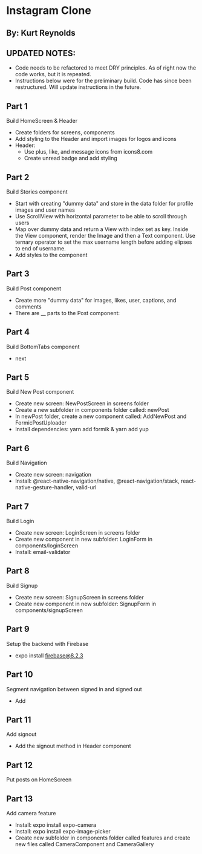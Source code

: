# Instagram Clone

## By: Kurt Reynolds

## UPDATED NOTES:

- Code needs to be refactored to meet DRY principles. As of right now the code works, but it is repeated.
- Instructions below were for the preliminary build. Code has since been restructured. Will update instructions in the future.

## Part 1

Build HomeScreen & Header

- Create folders for screens, components
- Add styling to the Header and import images for logos and icons
- Header:
  - Use plus, like, and message icons from icons8.com
  - Create unread badge and add styling

## Part 2

Build Stories component

- Start with creating "dummy data" and store in the data folder for profile images and user names
- Use ScrollView with horizontal parameter to be able to scroll through users
- Map over dummy data and return a View with index set as key. Inside the View component, render the Image and then a Text component. Use ternary operator to set the max username length before adding elipses to end of username.
- Add styles to the component

## Part 3

Build Post component

- Create more "dummy data" for images, likes, user, captions, and comments
- There are \_\_ parts to the Post component:

## Part 4

Build BottomTabs component

- next

## Part 5

Build New Post component

- Create new screen: NewPostScreen in screens folder
- Create a new subfolder in components folder called: newPost
- In newPost folder, create a new component called: AddNewPost and FormicPostUploader
- Install dependencies: yarn add formik & yarn add yup

## Part 6

Build Navigation

- Create new screen: navigation
- Install: @react-native-navigation/native, @react-navigation/stack, react-native-gesture-handler, valid-url

## Part 7

Build Login

- Create new screen: LoginScreen in screens folder
- Create new component in new subfolder: LoginForm in components/loginScreen
- Install: email-validator

## Part 8

Build Signup

- Create new screen: SignupScreen in screens folder
- Create new component in new subfolder: SignupForm in components/signupScreen

## Part 9

Setup the backend with Firebase

- expo install firebase@8.2.3

## Part 10

Segment navigation between signed in and signed out

- Add

## Part 11

Add signout

- Add the signout method in Header component

## Part 12

Put posts on HomeScreen

## Part 13

Add camera feature

- Install: expo install expo-camera
- Install: expo install expo-image-picker
- Create new subfolder in components folder called features and create new files called CameraComponent and CameraGallery
